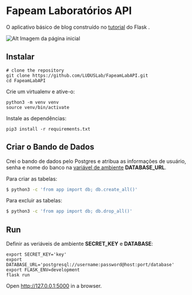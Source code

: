 [index]: http://flask.pocoo.org/docs/1.0/_images/flaskr_index.png
[login]: http://flask.pocoo.org/docs/1.0/_images/flaskr_login.png
[update]: http://flask.pocoo.org/docs/1.0/_images/flaskr_edit.png
[path]: https://pt.wikipedia.org/wiki/Vari%C3%A1vel_de_ambiente

Fapeam Laboratórios API
============

O aplicativo básico de blog construído no [tutorial](http://flask.pocoo.org/docs/tutorial/) do Flask .

![Alt Imagem da página inicial][index]

Instalar
-------

    # clone the repository
    git clone https://github.com/LUDUSLab/FapeamLabAPI.git
    cd FapeamLabAPI

Crie um virtualenv e ative-o:

    python3 -m venv venv
    source venv/bin/activate

Instale as dependências:

    pip3 install -r requirements.txt
    
Criar o Bando de Dados
-------------

Crei o bando de dados pelo Postgres e atribua as informações de usuário, senha e nome do banco na [variável de ambiente][path] **DATABASE_URL**.

Para criar as tabelas:

```sh
$ python3 -c 'from app import db; db.create_all()'
```

Para excluir as tabelas:

```sh
$ python3 -c 'from app import db; db.drop_all()'
```

Run
---

Definir as veriáveis de ambiente **SECRET_KEY** e **DATABASE**:

    export SECRET_KEY='key'
    export DATABASE_URL='postgresql://username:password@host:port/database'
    export FLASK_ENV=development
    flask run

Open http://127.0.0.1:5000 in a browser.